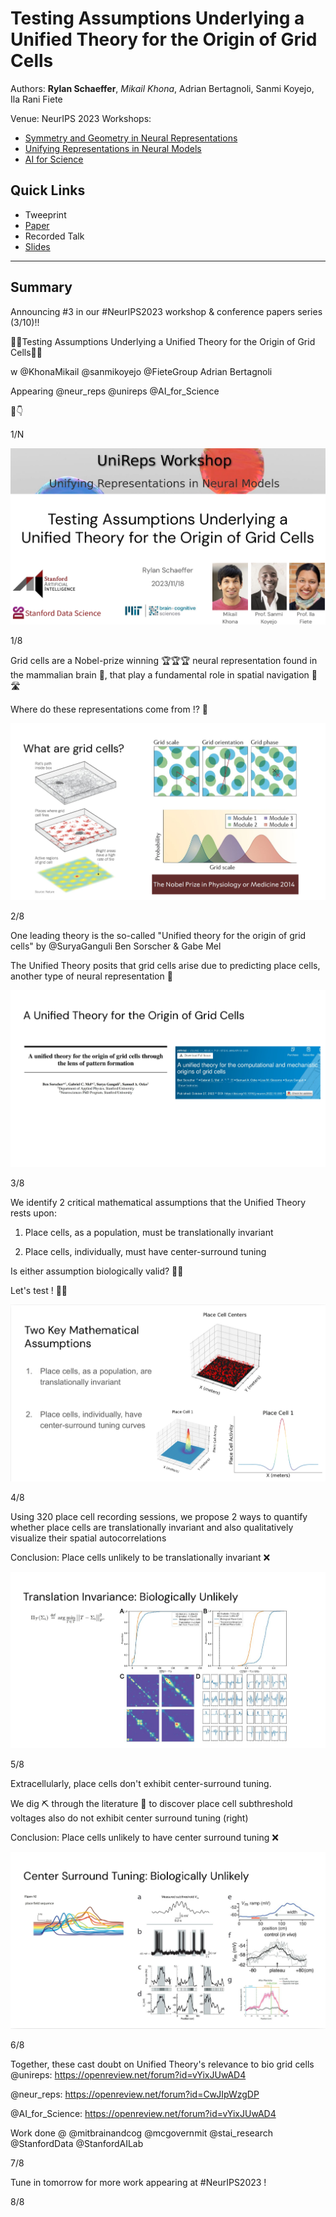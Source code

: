 # Testing Assumptions Underlying a Unified Theory for the Origin of Grid Cells

Authors: **Rylan Schaeffer**, _Mikail Khona_, Adrian Bertagnoli, Sanmi Koyejo, Ila Rani Fiete 

Venue: NeurIPS 2023 Workshops:
- [Symmetry and Geometry in Neural Representations](https://www.neurreps.org/)
- [Unifying Representations in Neural Models](https://unireps.org/)
- [AI for Science](https://ai4sciencecommunity.github.io/neurips23.html)

## Quick Links

- Tweeprint
- [Paper](paper.pdf)
- Recorded Talk
- [Slides](slides.pdf)

-----

## Summary

Announcing #3 in our #NeurIPS2023 workshop & conference papers series (3/10)!!

🔎🧠Testing Assumptions Underlying a Unified Theory for the Origin of Grid Cells🔎🧠

w @KhonaMikail @sanmikoyejo @FieteGroup Adrian Bertagnoli

Appearing @neur_reps @unireps  @AI_for_Science

🧵👇


1/N

![](img_0.png)


1/8

Grid cells are a Nobel-prize winning 🏆🏆🏆 neural representation found in the mammalian brain 🧠, that play a fundamental role in spatial navigation 🚶 🛣️

Where do these representations come from ⁉️ 🔎

![](img_1.png)


2/8


One leading theory is the so-called "Unified theory for the origin of grid cells" by @SuryaGanguli Ben Sorscher & Gabe Mel

The Unified Theory posits that grid cells arise due to predicting place cells, another type of neural representation 🧠

![](img_2.png)


3/8

We identify 2 critical mathematical assumptions that the Unified Theory rests upon:

1) Place cells, as a population, must be translationally invariant

2) Place cells, individually, must have center-surround tuning

Is either assumption biologically valid? 🤔🤔

Let's test ! 👨‍🔬

![](img_3.png)

4/8


Using 320 place cell recording sessions, we propose 2 ways to quantify whether place cells are translationally invariant and also qualitatively visualize their spatial autocorrelations

Conclusion: Place cells unlikely to be translationally invariant ❌



![](img_4.png)

5/8

Extracellularly, place cells don't exhibit center-surround tuning.

We dig ⛏️ through the literature 📜 to discover place cell subthreshold voltages also do not exhibit center surround tuning (right)

Conclusion: Place cells unlikely to have center surround tuning ❌


![](img_5.png)

6/8

Together, these cast doubt on Unified Theory's relevance to bio grid cells  @unireps: https://openreview.net/forum?id=vYixJUwAD4

@neur_reps: https://openreview.net/forum?id=CwJIpWzgDP

@AI_for_Science: https://openreview.net/forum?id=vYixJUwAD4

Work done @ @mitbrainandcog @mcgovernmit @stai_research @StanfordData @StanfordAILab 


7/8

Tune in tomorrow for more work appearing at #NeurIPS2023 !

8/8